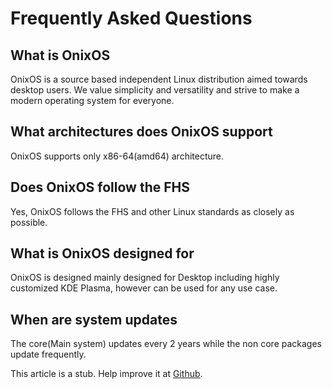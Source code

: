 # Frequently Asked Questions

## What is OnixOS
OnixOS is a source based independent Linux distribution aimed towards desktop users. We value simplicity and versatility and strive to make a modern operating system for everyone.

## What architectures does OnixOS support
OnixOS supports only x86-64(amd64) architecture.

## Does OnixOS follow the FHS
Yes, OnixOS follows the FHS and other Linux standards as closely as possible.

## What is OnixOS designed for
OnixOS is designed mainly designed for Desktop including highly customized KDE Plasma, however can be used for any use case.

## When are system updates
The core(Main system) updates every 2 years while the non core packages update frequently.


This article is a stub. Help improve it at [Github](https://github.com/ExoOnix/OnixOS/blob/main/data/docs/faq.md).
